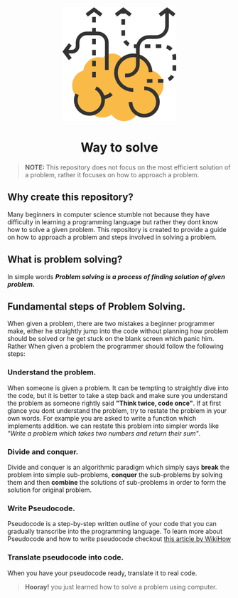 <div align="center">
    <img src="_assets/brainstorm.png" alt="Image by freepik">
    <h1>Way to solve</h1>
</div>

> **NOTE:** This repository does not focus on the most efficient solution of a problem, rather it focuses on how to approach a problem.

## Why create this repository?
Many beginners in computer science stumble not because they have difficulty in learning a programming language but rather they dont know how to solve a given problem. This repository is created to provide a guide on how to approach a problem and steps involved in solving a problem.

## What is problem solving?
In simple words ***Problem solving is a process of finding solution of given problem.***

## Fundamental steps of Problem Solving.
When given a problem, there are two mistakes a beginner programmer make, either he straightly jump into the code without planning how problem should be solved or he get stuck on the blank screen which panic him. Rather When given a problem the programmer should follow the following steps:

### Understand the problem.
When someone is given a problem. It can be tempting to straightly dive into the code, but it is better to take a step back and make sure you understand the problem as someone rightly said **"Think twice, code once"**. If at first glance you dont understand the problem, try to restate the problem in your own words. For example you are asked to write a function which implements addition. we can restate this problem into simpler words like *"Write a problem which takes two numbers and return their sum"*.

### Divide and conquer.
Divide and conquer is an algorithmic paradigm which simply says **break** the problem into simple sub-problems, **conquer** the sub-problems by solving them and then **combine** the solutions of sub-problems in order to form the solution for original problem.

### Write Pseudocode.
Pseudocode is a step-by-step written outline of your code that you can gradually transcribe into the programming language. To learn more about Pseudocode and how to write pseudocode checkout [this article by WikiHow](https://www.wikihow.com/Write-Pseudocode)

### Translate pseudocode into code.
When you have your pseudocode ready, translate it to real code.

> **Hooray!** you just learned how to solve a problem using computer.